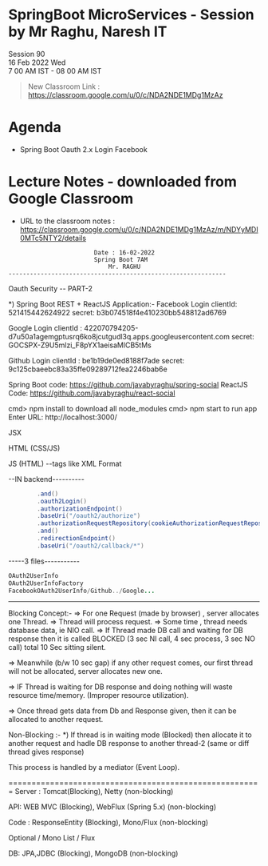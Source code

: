 # SpringBoot MicroServices - Session by Mr Raghu, Naresh IT

Session 90 \
16 Feb 2022 Wed \
7 00 AM IST - 08 00 AM IST

> New Classroom Link : https://classroom.google.com/u/0/c/NDA2NDE1MDg1MzAz

# Agenda

* Spring Boot Oauth 2.x Login  Facebook

# Lecture Notes - downloaded from Google Classroom

* URL to the classroom notes : https://classroom.google.com/u/0/c/NDA2NDE1MDg1MzAz/m/NDYyMDI0MTc5NTY2/details

```
						Date : 16-02-2022
						Spring Boot 7AM
 						    Mr. RAGHU
-------------------------------------------------------------
```
Oauth Security -- PART-2

*) Spring Boot REST + ReactJS Application:-
Facebook Login
clientId: 521415442624922
secret: b3b074518f4e410230bb548812ad6769

Google Login
clientId : 422070794205-d7u50a1agemgptusrq6ko8jcutgudl3q.apps.googleusercontent.com
secret:   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

Github Login
clientId : be1b19de0ed8188f7ade
secret: 9c125cbaeebc83a35ffe09289712fea2246bab6e

Spring Boot code:
https://github.com/javabyraghu/spring-social
ReactJS Code:
https://github.com/javabyraghu/react-social

cmd> npm install  to download all node_modules
cmd> npm start    to run app
Enter URL:
http://localhost:3000/

JSX

HTML (CSS/JS)

JS (HTML) --tags like XML Format

--IN backend----------
```java
		.and()
		.oauth2Login()
		.authorizationEndpoint()
		.baseUri("/oauth2/authorize")
		.authorizationRequestRepository(cookieAuthorizationRequestRepository())
		.and()
		.redirectionEndpoint()
		.baseUri("/oauth2/callback/*")
```
-----3 files-----------
```java
OAuth2UserInfo
OAuth2UserInfoFactory
FacebookOAuth2UserInfo/Github../Google...
```
---------------------------------------------

Blocking Concept:-
=> For one Request (made by browser) , server allocates one Thread.
=> Thread will process request.
=> Some time , thread needs database data, ie NIO call.
=> If Thread made DB call and waiting for DB response
   then it is called BLOCKED (3 sec NI call, 4 sec process, 3 sec NO call)
   total 10 Sec sitting silent.

=> Meanwhile (b/w 10 sec gap) if any other request comes,
   our first thread will not be allocated, server allocates new one.

=> IF Thread is waiting for DB response and doing nothing will waste
   resource time/memory. (Improper resource utilization).

=> Once thread gets data from Db and Response given, then it can be
   allocated to another request.

Non-Blocking :-
*) If thread is in waiting mode (Blocked) then allocate it to another request
   and hadle DB response to another thread-2 (same or diff thread gives response)

   This process is handled by a mediator (Event Loop).

=======================================================
Server : Tomcat(Blocking), Netty (non-blocking)

API: WEB MVC (Blocking), WebFlux (Spring 5.x) (non-blocking)

Code : ResponseEntity (Blocking), Mono/Flux (non-blocking)

Optional<T>   / Mono<T>
List<T>      / Flux<T>

DB: JPA,JDBC (Blocking), MongoDB (non-blocking)
